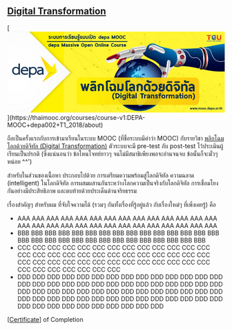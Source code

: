 ﻿## **[Digital Transformation](https://thaimooc.org/courses/course-v1:DEPA-MOOC+depa002+T1_2018/about)**

[![](./img/depa002.jpg "พลิกโฉมโลกด้วยดิจิทัล (Digital Transformation) - https://thaimooc.org/asset-v1:DEPA-MOOC+depa002+T1_2018+type@asset+block@Website_depa_-_Link_MOOC-10.jpg")](https://thaimooc.org/courses/course-v1:DEPA-MOOC+depa002+T1_2018/about)

ถือเป็นครั้งแรกกับการเข้ามาเรียนในระบบ MOOC (ที่ชื่อระบบมีคำว่า MOOC) กับรายวิชา [พลิกโฉมโลกด้วยดิจิทัล (Digital Transformation)](https://thaimooc.org/courses/course-v1:DEPA-MOOC+depa002+T1_2018/about) ตัวระบบจะมี pre-test กับ post-test ไว้ประเมินผู้เรียนเป็นปรกติ (ซึ่งแน่นอนว่า ข้อไหนโจทย์ยาวๆ จนไม่มีสมาธิเพียงพอจะอ่านจนจบ ข้อนั้นก็จะมั่วๆ หน่อย ^^')

สำหรับในส่วนของเนื้อหา ประกอบไปด้วย การเตรียมความพร้อมสู่โลกดิจิทัล ความฉลาด (intelligent) ในโลกดิจิทัล การผสมผสานกันระหว่างโลกความเป็นจริงกับโลกดิจิทัล การเชื่อมโยงกันอย่างมีประสิทธิภาพ และตบท้ายด้วยประเด็นด้านจริยธรรม

เรื่องสำคัญๆ สำหรับผม ที่จับใจความได้ (รวมๆ กันทั้งเรื่องที่รู้อยู่แล้ว กับเรื่องใหม่ๆ ที่เพิ่งเคยรู้) คือ
* AAA AAA AAA AAA AAA AAA AAA AAA AAA AAA AAA AAA AAA AAA AAA AAA AAA AAA AAA AAA AAA AAA AAA AAA AAA AAA AAA AAA 
* BBB BBB BBB BBB BBB BBB BBB BBB BBB BBB BBB BBB BBB BBB BBB BBB BBB BBB BBB BBB BBB BBB BBB BBB BBB BBB BBB BBB BBB 
* CCC CCC CCC CCC CCC CCC CCC CCC CCC CCC CCC CCC CCC CCC CCC CCC CCC CCC CCC CCC CCC CCC CCC CCC CCC CCC CCC CCC CCC CCC CCC CCC CCC CCC CCC CCC CCC CCC CCC CCC CCC CCC CCC CCC CCC CCC 
* DDD DDD DDD DDD DDD DDD DDD DDD DDD DDD DDD DDD DDD DDD DDD DDD DDD DDD DDD DDD DDD DDD DDD DDD DDD DDD DDD DDD DDD DDD DDD DDD DDD DDD DDD DDD DDD DDD DDD DDD DDD DDD DDD DDD DDD DDD DDD DDD DDD DDD DDD DDD DDD DDD DDD DDD DDD DDD DDD DDD DDD DDD DDD DDD DDD DDD 

[[Certificate](https://thaimooc.org/edxphp/getcer/725198503f2100d7f3c1bf6c2cbc8ba86024c158)] of Completion